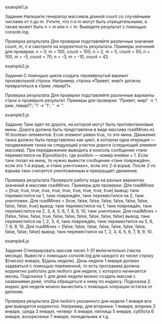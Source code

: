 example1.js

Задание
Напишите генератор массивов длиной count со случайными числами от n до m.
Учтите, что n и m могут быть отрицательными, а также может быть n > m или n < m.
Выведите результат с помощью console.log.

Проверка результата
Для проверки подставляйте различные значения count, m, n и смотрите на корректность результата. Примеры значений для проверки:
n = 0, m = 100, count = 100;
n = 2, m = 5, count = 50;
n = 100, m = -5, count = 70;
n = -3, m = -10, count = 42.

example2.js

Задание
С помощью цикла создать перевёрнутый вариант произвольной строки.
Например, строка «Привет, мир!» должна превратиться в «!рим ,тевирП».

Проверка результата
Для проверки подставляйте различные варианты строк и проверьте результат. Примеры для проверки:
'Привет, мир!' → '!рим ,тевирП';
'1' → '1';
'' → ''.

example3.js

Задание
Танк едет по дороге, на которой могут быть противотанковые мины.
Дорога должна быть представлена в виде массива roadMines из 10 boolean-элементов.
Если элемент равен true, то это мина. Движение танка должно быть представлено как цикл, в котором одна итерация — продвижение танка на следующий участок дороги (следующий элемент массива).
При передвижении выводить в консоль сообщение «танк переместился на ${position}», где position — номер ячейки + 1.
Если танк попал на мину, то нужно вывести сообщение «танк повреждён», если это 1-й взрыв, и «танк уничтожен», если это 2-й взрыв. После 2-го взрыва танк считается уничтоженным и прекращает движение.

Проверка результата
Проверьте работу кода на разных вариантах значений в массиве roadMines. Примеры для проверки:
Для roadMines = [true, true, true, true, true, true, true, true, true, true] вывод: танк переместился на 1, танк повреждён, танк переместился на 2, танк уничтожен.
Для roadMines = [true, false, false, false, false, false, false, false, false, true] вывод: танк переместился на 1, танк повреждён, танк переместился на 2, 3, 4, 5, 6, 7, 8, 9, 10, танк уничтожен.
Для roadMines = [false, false, false, true, false, false, false, false, false, false] вывод: танк переместился на 1, 2, 3, 4, танк повреждён, танк переместился на 5, 6, 7, 8, 9, 10.
Для roadMines = [false, false, false, false, false, false, false, false, false, false] вывод: танк переместился на 1, 2, 3, 4, 5, 6, 7, 8, 9, 10.

example4.js

Задание
Сгенерировать массив чисел 1–31 включительно (числа месяца).
Вывести с помощью console.log для каждого из чисел строку ${число} января, ${день недели}.
День недели 1 января должен задаваться с помощью переменной, то есть программа должна корректно работать для любого дня недели, с которого начинается месяц.
Подсказка 1: для дней недели можно создать массив с названиями дней, чтобы обращаться к нему по индексу.
Подсказка 2: индекс дня недели можно вычислить с помощью операции остатка от деления.

Проверка результата
Для любого указанного дня недели 1 января все дни выводятся корректно. Например, для вторника:
1 января, вторник
2 января, среда
3 января, четверг
4 января, пятница
5 января, суббота
6 января, воскресенье
7 января, понедельник
и т.д.